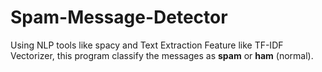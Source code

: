 # Spam-Message-Detector
Using NLP tools like spacy and Text Extraction Feature like TF-IDF Vectorizer, this program classify the messages as **spam**  or **ham** (normal).
